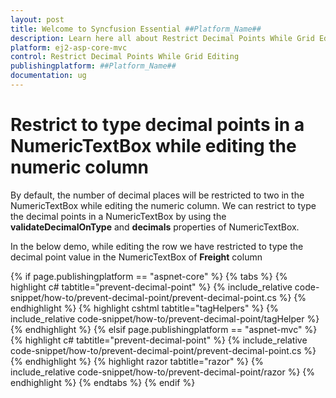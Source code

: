 ```yaml
---
layout: post
title: Welcome to Syncfusion Essential ##Platform_Name##
description: Learn here all about Restrict Decimal Points While Grid Editing of Syncfusion Essential ##Platform_Name## widgets based on HTML5 and jQuery.
platform: ej2-asp-core-mvc
control: Restrict Decimal Points While Grid Editing
publishingplatform: ##Platform_Name##
documentation: ug
---
```



# Restrict to type decimal points in a NumericTextBox while editing the numeric column

By default, the number of decimal places will be restricted to two in the NumericTextBox while editing the numeric column. We can restrict to type the decimal points in a NumericTextBox by using the **validateDecimalOnType** and **decimals** properties of NumericTextBox.

In the below demo, while editing the row we have restricted to type the decimal point value in the NumericTextBox of **Freight** column

{% if page.publishingplatform == "aspnet-core" %}
{% tabs %}
{% highlight c# tabtitle="prevent-decimal-point" %}
{% include_relative code-snippet/how-to/prevent-decimal-point/prevent-decimal-point.cs %}
{% endhighlight %}
{% highlight cshtml tabtitle="tagHelpers" %}
{% include_relative code-snippet/how-to/prevent-decimal-point/tagHelper %}
{% endhighlight %}
{% elsif page.publishingplatform == "aspnet-mvc" %}
{% highlight c# tabtitle="prevent-decimal-point" %}
{% include_relative code-snippet/how-to/prevent-decimal-point/prevent-decimal-point.cs %}
{% endhighlight %}
{% highlight razor tabtitle="razor" %}
{% include_relative code-snippet/how-to/prevent-decimal-point/razor %}
{% endhighlight %}
{% endtabs %}
{% endif %}

